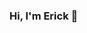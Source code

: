 ### Hi, I'm Erick 👋

<!--
**Erick-Bravo/Erick-Bravo** is a ✨ _special_ ✨ repository because its `README.md` (this file) appears on your GitHub profile.


- 🔭 I’m currently working on PartsHouse, a parts tracker app for model/serial numbers with awesome log features of dates and such.
- 🌱 I’m currently learning how to implement OAuth and AWS.
- 👯 I’m looking to collaborate on a forward-thinking team that is obsessed with technology and innovation.
- 🤔 Deep thinker.
- 😄 Smiles all day.
- 
- ⚡ Fun facts: 
- I used to want to become a journalist.
- I enjoy indoor/outdoor climbing, biking and tennis.
-->
